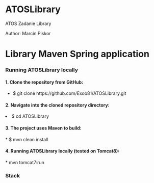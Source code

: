 # ATOSLibrary
ATOS Zadanie Library 

Author: Marcin Piskor

<h1>Library Maven Spring application</h1>

<h3>Running ATOSLibrary locally</h3>

<h4>1. Clone the repository from GitHub:</h4>
    <ul><li> $ git clone https://github.com/Exoo81/ATOSLibrary.git</li></ul>
<h4>2. Navigate into the cloned repository directory:</h4>
    <li> $ cd ATOSLibrary</li>
<h4>3. The project uses Maven to build:</h4>
    * $ mvn clean install
<h4>4. Running ATOSLibrary locally (tested on Tomcat8):</h4>
    * mvn tomcat7:run
 
<h3>Stack</h3>





